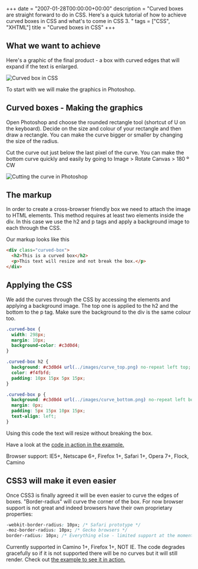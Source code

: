 +++
date = "2007-01-28T00:00:00+00:00"
description = "Curved boxes are straight forward to do in CSS. Here's a quick tutorial of how to achieve curved boxes in CSS and what's to come in CSS 3. "
tags = ["CSS", "XHTML"]
title = "Curved boxes in CSS"
+++

## What we want to achieve

Here's a graphic of the final product - a box with curved edges that will expand
if the text is enlarged.

![Curved box in CSS][1]

To start with we will make the graphics in Photoshop.

## Curved boxes - Making the graphics

Open Photoshop and choose the rounded rectangle tool (shortcut of U on the
keyboard). Decide on the size and colour of your rectangle and then draw a
rectangle. You can make the curve bigger or smaller by changing the size of the
radius.

Cut the curve out just below the last pixel of the curve. You can make the
bottom curve quickly and easily by going to Image > Rotate Canvas > 180 º CW

![Cutting the curve in Photoshop][2]

## The markup

In order to create a cross-browser friendly box we need to attach the image to
HTML elements. This method requires at least two elements inside the div. In
this case we use the h2 and p tags and apply a background image to each through
the CSS.

Our markup looks like this

```html
<div class="curved-box">
  <h2>This is a curved box</h2>
  <p>This text will resize and not break the box.</p>
</div>
```

## Applying the CSS

We add the curves through the CSS by accessing the elements and applying a
background image. The top one is applied to the h2 and the bottom to the p tag.
Make sure the background to the div is the same colour too.

```css
.curved-box {
  width: 298px;
  margin: 10px;
  background-color: #c3d0d4;
}

.curved-box h2 {
  background: #c3d0d4 url(../images/curve_top.png) no-repeat left top;
  color: #f4fbfd;
  padding: 10px 15px 5px 15px;
}

.curved-box p {
  background: #c3d0d4 url(../images/curve_bottom.png) no-repeat left bottom;
  margin: 0px;
  padding: 5px 15px 10px 15px;
  text-align: left;
}
```

Using this code the text will resize without breaking the box.

Have a look at the [code in action in the example.][3]

Browser support: IE5+, Netscape 6+, Firefox 1+, Safari 1+, Opera 7+, Flock,
Camino

## CSS3 will make it even easier

Once CSS3 is finally agreed it will be even easier to curve the edges of boxes.
"Border-radius" will curve the corner of the box. For now browser support is not
great and indeed browsers have their own proprietary properties:

```css
-webkit-border-radius: 10px; /* Safari prototype */
-moz-border-radius: 10px; /* Gecko browsers */
border-radius: 10px; /* Everything else - limited support at the moment */
```

Currently supported in Camino 1+, Firefox 1+, NOT IE. The code degrades
gracefully so if it is not supported there will be no curves but it will still
render. Check out [the example to see it in action.][4]

[1]: /images/articles/curved_box.png "Curved box in CSS"
[2]: /images/articles/cutting_the_curve.png "Cutting the curve in Photoshop"
[3]: /examples/curved-boxes-in-css
[4]: /examples/curved-boxes-in-css#css3

